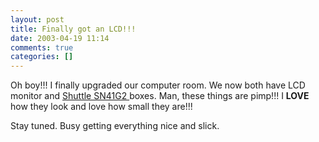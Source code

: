 ```yaml
---
layout: post
title: Finally got an LCD!!!
date: 2003-04-19 11:14
comments: true
categories: []
---
```

Oh boy!!! I finally upgraded our computer room. We now both have LCD monitor and <a href="http://images2.newegg.com/productimage/56-101-217-07.JPG">Shuttle SN41G2 </a>boxes. Man, these things are pimp!!! I <b>LOVE </b>how they look and love how small they are!!!

Stay tuned. Busy getting everything nice and slick.
